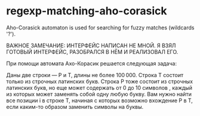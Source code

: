 # regexp-matching-aho-corasick
Aho-Corasick automaton is used for searching for fuzzy matches (wildcards '?'). 

ВАЖНОЕ ЗАМЕЧАНИЕ: ИНТЕРФЕЙС НАПИСАН НЕ МНОЙ. Я ВЗЯЛ ГОТОВЫЙ ИНТЕРФЕЙС, РАЗОБРАЛСЯ В НЁМ И РЕАЛИЗОВАЛ ЕГО.

При помощи автомата Ахо-Корасик решается следующая задача:

Даны две строки — P и T, длины не более 100 000. Строка T состоит только из строчных латинских букв. Строка P тоже состоит из строчных латинских букв, но еще может содержать от 0 до 10 символов , каждый из которых может заменять собой одну любую букву. Вам нужно найти все позиции i в строке T, начиная с которых возможно вхождение P в T, если каким-то образом заменить символы  на буквы.
